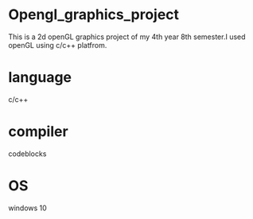 # Opengl_graphics_project
This is a 2d openGL graphics project of my 4th year 8th semester.I used openGL using c/c++ platfrom.

# language
c/c++

# compiler
codeblocks

# OS
windows 10
